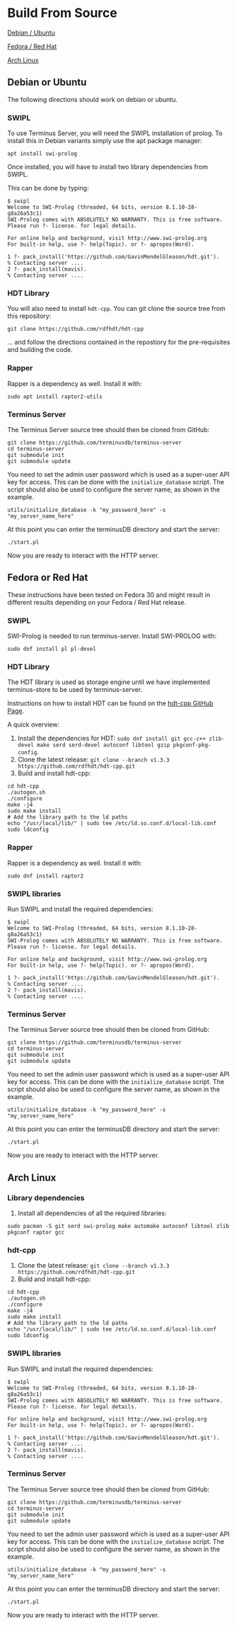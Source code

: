 # Build From Source

[Debian / Ubuntu](#debian-or-ubuntu)

[Fedora / Red Hat](#fedora-or-red-hat)

[Arch Linux](#arch-linux)

## Debian or Ubuntu

The following directions should work on debian or ubuntu.

### SWIPL

To use Terminus Server, you will need the SWIPL installation of
prolog. To install this in Debian variants simply use the apt package
manager:

```
apt install swi-prolog
```
Once installed, you will have to install two library dependencies from SWIPL. 

This can be done by typing: 

```
$ swipl
Welcome to SWI-Prolog (threaded, 64 bits, version 8.1.10-28-g8a26a53c1)
SWI-Prolog comes with ABSOLUTELY NO WARRANTY. This is free software.
Please run ?- license. for legal details.

For online help and background, visit http://www.swi-prolog.org
For built-in help, use ?- help(Topic). or ?- apropos(Word).

1 ?- pack_install('https://github.com/GavinMendelGleason/hdt.git').
% Contacting server ....
2 ?- pack_install(mavis). 
% Contacting server ....
```

### HDT Library

You will also need to install `hdt-cpp`. You can git clone the source tree from this repository:

```
git clone https://github.com/rdfhdt/hdt-cpp
```

... and follow the directions contained in the repostiory for the
pre-requisites and building the code.


### Rapper

Rapper is a dependency as well. Install it with:

```
sudo apt install raptor2-utils
```

### Terminus Server

The Terminus Server source tree should then be cloned from GitHub:

```
git clone https://github.com/terminusdb/terminus-server
cd terminus-server
git submodule init
git submodule update
```

You need to set the admin user password which is used as a
super-user API key for access. This can be done with the
`initialize_database` script. The script should also be used to
configure the server name, as shown in the example.

```
utils/initialize_database -k "my_password_here" -s "my_server_name_here"
```

At this point you can enter the terminusDB directory and start the server:

```
./start.pl
```

Now you are ready to interact with the HTTP server.

## Fedora or Red Hat

These instructions have been tested on Fedora 30 and might result in different results depending on your
Fedora / Red Hat release.

### SWIPL

SWI-Prolog is needed to run terminus-server. Install SWI-PROLOG with:

```
sudo dnf install pl pl-devel
```

### HDT Library

The HDT library is used as storage engine until we have implemented terminus-store to be used by terminus-server.

Instructions on how to install HDT can be found on the [hdt-cpp GitHub Page](https://github.com/rdfhdt/hdt-cpp).

A quick overview:

1. Install the dependencies for HDT: `sudo dnf install git gcc-c++ zlib-devel make serd serd-devel autoconf libtool gzip pkgconf-pkg-config`.
2. Clone the latest release: `git clone --branch v1.3.3 https://github.com/rdfhdt/hdt-cpp.git`
3. Build and install hdt-cpp:

```
cd hdt-cpp
./autogen.sh
./configure
make -j4
sudo make install
# Add the library path to the ld paths
echo "/usr/local/lib/" | sudo tee /etc/ld.so.conf.d/local-lib.conf
sudo ldconfig
```

### Rapper

Rapper is a dependency as well. Install it with:

```
sudo dnf install raptor2 
```

### SWIPL libraries

Run SWIPL and install the required dependencies:

```
$ swipl
Welcome to SWI-Prolog (threaded, 64 bits, version 8.1.10-28-g8a26a53c1)
SWI-Prolog comes with ABSOLUTELY NO WARRANTY. This is free software.
Please run ?- license. for legal details.

For online help and background, visit http://www.swi-prolog.org
For built-in help, use ?- help(Topic). or ?- apropos(Word).

1 ?- pack_install('https://github.com/GavinMendelGleason/hdt.git').
% Contacting server ....
2 ?- pack_install(mavis).
% Contacting server ....
```


### Terminus Server

The Terminus Server source tree should then be cloned from GitHub: 

```
git clone https://github.com/terminusdb/terminus-server
cd terminus-server
git submodule init
git submodule update
```

You need to set the admin user password which is used as a
super-user API key for access. This can be done with the
`initialize_database` script. The script should also be used to
configure the server name, as shown in the example.

```
utils/initialize_database -k "my_password_here" -s "my_server_name_here"
```

At this point you can enter the terminusDB directory and start the server: 

```
./start.pl
```

Now you are ready to interact with the HTTP server. 


## Arch Linux

### Library dependencies

1. Install all dependencies of all the required libraries:

```
sudo pacman -S git serd swi-prolog make automake autoconf libtool zlib pkgconf raptor gcc
```

### hdt-cpp

1. Clone the latest release: `git clone --branch v1.3.3 https://github.com/rdfhdt/hdt-cpp.git`
2. Build and install hdt-cpp:

```
cd hdt-cpp
./autogen.sh
./configure
make -j4
sudo make install
# Add the library path to the ld paths
echo "/usr/local/lib/" | sudo tee /etc/ld.so.conf.d/local-lib.conf
sudo ldconfig
```

### SWIPL libraries

Run SWIPL and install the required dependencies:

```
$ swipl
Welcome to SWI-Prolog (threaded, 64 bits, version 8.1.10-28-g8a26a53c1)
SWI-Prolog comes with ABSOLUTELY NO WARRANTY. This is free software.
Please run ?- license. for legal details.

For online help and background, visit http://www.swi-prolog.org
For built-in help, use ?- help(Topic). or ?- apropos(Word).

1 ?- pack_install('https://github.com/GavinMendelGleason/hdt.git').
% Contacting server ....
2 ?- pack_install(mavis).
% Contacting server ....
```


### Terminus Server

The Terminus Server source tree should then be cloned from GitHub:

```
git clone https://github.com/terminusdb/terminus-server
cd terminus-server
git submodule init
git submodule update
```

You need to set the admin user password which is used as a
super-user API key for access. This can be done with the
`initialize_database` script. The script should also be used to
configure the server name, as shown in the example.

```
utils/initialize_database -k "my_password_here" -s "my_server_name_here"
```

At this point you can enter the terminusDB directory and start the server:

```
./start.pl
```

Now you are ready to interact with the HTTP server.
